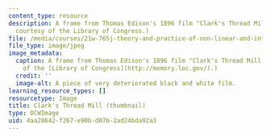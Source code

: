 ```yaml
---
content_type: resource
description: A frame from Thomas Edison's 1896 film "Clark's Thread Mill." (Image
  courtesy of the Library of Congress.)
file: /media/courses/21w-765j-theory-and-practice-of-non-linear-and-interactive-narrative-spring-2003/4aa28642f267e90bd07b2ad24bda92a3_21w-765js03-th.jpg
file_type: image/jpeg
image_metadata:
  caption: A frame from Thomas Edison's 1896 film "Clark's Thread Mill." (Image courtesy
    of the [Library of Congress](http://memory.loc.gov/).)
  credit: ''
  image-alt: A piece of very deteriorated black and white film.
learning_resource_types: []
resourcetype: Image
title: Clark's Thread Mill (thumbnail)
type: OCWImage
uid: 4aa28642-f267-e90b-d07b-2ad24bda92a3
---
```

